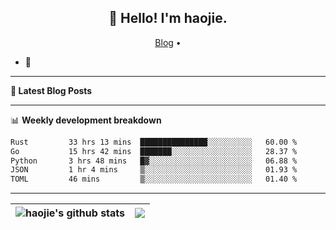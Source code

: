 <h2 align="center">👋 Hello! I'm haojie.</h2>
<p align="center">
  <a href="https://aoyouer.com">Blog</a> •
</p>


- 🔭 


-------

**📝 Latest Blog Posts**


-------

📊 **Weekly development breakdown**
<!--START_SECTION:waka-->

```txt
Rust         33 hrs 13 mins  ███████████████░░░░░░░░░░   60.00 %
Go           15 hrs 42 mins  ███████░░░░░░░░░░░░░░░░░░   28.37 %
Python       3 hrs 48 mins   █▓░░░░░░░░░░░░░░░░░░░░░░░   06.88 %
JSON         1 hr 4 mins     ▒░░░░░░░░░░░░░░░░░░░░░░░░   01.93 %
TOML         46 mins         ▒░░░░░░░░░░░░░░░░░░░░░░░░   01.40 %
```

<!--END_SECTION:waka-->

-------



| <img align="center" src="https://github-readme-stats.vercel.app/api?username=haojie06&show_icons=true&theme=graywhite&show_icons=true&count_private=true&include_all_commits=true&hide_border=true" alt="haojie's github stats" /> | <img align="center" src="https://github-readme-stats.vercel.app/api/top-langs/?username=haojie06&layout=compact&theme=graywhite&hide_border=true&hide=css,html" /> |
| ------------- | ------------- |



